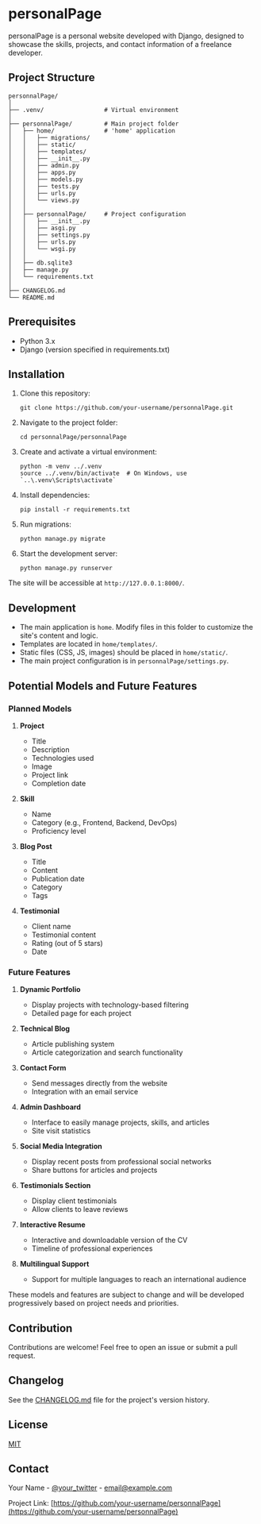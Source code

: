 # personalPage

personalPage is a personal website developed with Django, designed to showcase the skills, projects, and contact information of a freelance developer.

## Project Structure

```
personnalPage/
│
├── .venv/                 # Virtual environment
│
├── personnalPage/         # Main project folder
│   ├── home/              # 'home' application
│   │   ├── migrations/
│   │   ├── static/
│   │   ├── templates/
│   │   ├── __init__.py
│   │   ├── admin.py
│   │   ├── apps.py
│   │   ├── models.py
│   │   ├── tests.py
│   │   ├── urls.py
│   │   └── views.py
│   │
│   ├── personnalPage/     # Project configuration
│   │   ├── __init__.py
│   │   ├── asgi.py
│   │   ├── settings.py
│   │   ├── urls.py
│   │   └── wsgi.py
│   │
│   ├── db.sqlite3
│   ├── manage.py
│   └── requirements.txt
│
├── CHANGELOG.md
└── README.md
```

## Prerequisites

- Python 3.x
- Django (version specified in requirements.txt)

## Installation

1. Clone this repository:
   ```
   git clone https://github.com/your-username/personnalPage.git
   ```

2. Navigate to the project folder:
   ```
   cd personnalPage/personnalPage
   ```

3. Create and activate a virtual environment:
   ```
   python -m venv ../.venv
   source ../.venv/bin/activate  # On Windows, use `..\.venv\Scripts\activate`
   ```

4. Install dependencies:
   ```
   pip install -r requirements.txt
   ```

5. Run migrations:
   ```
   python manage.py migrate
   ```

6. Start the development server:
   ```
   python manage.py runserver
   ```

The site will be accessible at `http://127.0.0.1:8000/`.

## Development

- The main application is `home`. Modify files in this folder to customize the site's content and logic.
- Templates are located in `home/templates/`.
- Static files (CSS, JS, images) should be placed in `home/static/`.
- The main project configuration is in `personnalPage/settings.py`.

## Potential Models and Future Features

### Planned Models

1. **Project**
   - Title
   - Description
   - Technologies used
   - Image
   - Project link
   - Completion date

2. **Skill**
   - Name
   - Category (e.g., Frontend, Backend, DevOps)
   - Proficiency level

3. **Blog Post**
   - Title
   - Content
   - Publication date
   - Category
   - Tags

4. **Testimonial**
   - Client name
   - Testimonial content
   - Rating (out of 5 stars)
   - Date

### Future Features

1. **Dynamic Portfolio**
   - Display projects with technology-based filtering
   - Detailed page for each project

2. **Technical Blog**
   - Article publishing system
   - Article categorization and search functionality

3. **Contact Form**
   - Send messages directly from the website
   - Integration with an email service

4. **Admin Dashboard**
   - Interface to easily manage projects, skills, and articles
   - Site visit statistics

5. **Social Media Integration**
   - Display recent posts from professional social networks
   - Share buttons for articles and projects

6. **Testimonials Section**
   - Display client testimonials
   - Allow clients to leave reviews

7. **Interactive Resume**
   - Interactive and downloadable version of the CV
   - Timeline of professional experiences

8. **Multilingual Support**
   - Support for multiple languages to reach an international audience

These models and features are subject to change and will be developed progressively based on project needs and priorities.

## Contribution

Contributions are welcome! Feel free to open an issue or submit a pull request.

## Changelog

See the [CHANGELOG.md](CHANGELOG.md) file for the project's version history.

## License

[MIT](https://choosealicense.com/licenses/mit/)

## Contact

Your Name - [@your_twitter](https://twitter.com/your_twitter) - email@example.com

Project Link: [https://github.com/your-username/personnalPage](https://github.com/your-username/personnalPage)